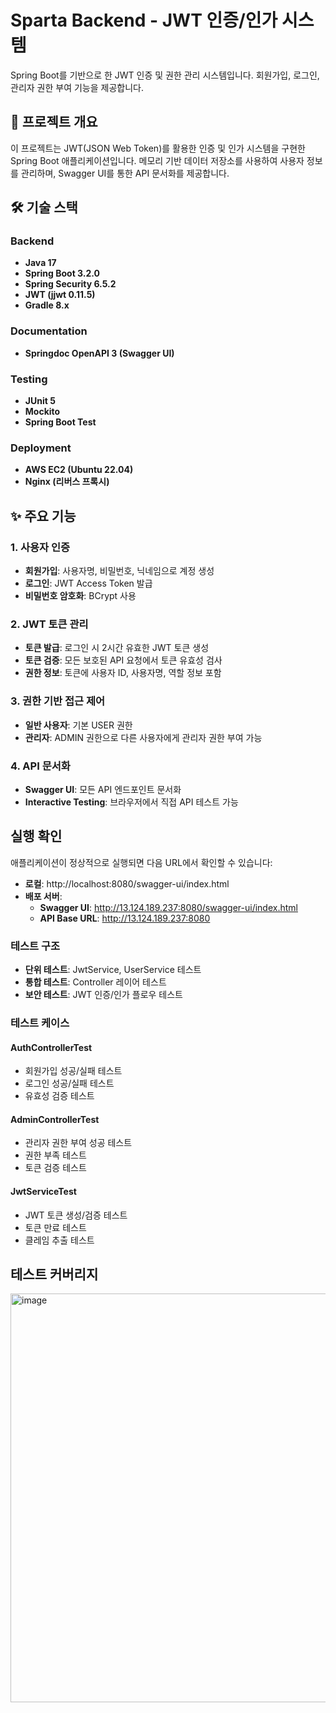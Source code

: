 # Sparta Backend - JWT 인증/인가 시스템

Spring Boot를 기반으로 한 JWT 인증 및 권한 관리 시스템입니다. 회원가입, 로그인, 관리자 권한 부여 기능을 제공합니다.


## 🎯 프로젝트 개요

이 프로젝트는 JWT(JSON Web Token)를 활용한 인증 및 인가 시스템을 구현한 Spring Boot 애플리케이션입니다.
메모리 기반 데이터 저장소를 사용하여 사용자 정보를 관리하며, Swagger UI를 통한 API 문서화를 제공합니다.

## 🛠 기술 스택

### Backend
- **Java 17**
- **Spring Boot 3.2.0**
- **Spring Security 6.5.2**
- **JWT (jjwt 0.11.5)**
- **Gradle 8.x**

### Documentation
- **Springdoc OpenAPI 3 (Swagger UI)**

### Testing
- **JUnit 5**
- **Mockito**
- **Spring Boot Test**

### Deployment
- **AWS EC2 (Ubuntu 22.04)**
- **Nginx (리버스 프록시)**

## ✨ 주요 기능

### 1. 사용자 인증
- **회원가입**: 사용자명, 비밀번호, 닉네임으로 계정 생성
- **로그인**: JWT Access Token 발급
- **비밀번호 암호화**: BCrypt 사용

### 2. JWT 토큰 관리
- **토큰 발급**: 로그인 시 2시간 유효한 JWT 토큰 생성
- **토큰 검증**: 모든 보호된 API 요청에서 토큰 유효성 검사
- **권한 정보**: 토큰에 사용자 ID, 사용자명, 역할 정보 포함

### 3. 권한 기반 접근 제어
- **일반 사용자**: 기본 USER 권한
- **관리자**: ADMIN 권한으로 다른 사용자에게 관리자 권한 부여 가능

### 4. API 문서화
- **Swagger UI**: 모든 API 엔드포인트 문서화
- **Interactive Testing**: 브라우저에서 직접 API 테스트 가능

## 실행 확인

애플리케이션이 정상적으로 실행되면 다음 URL에서 확인할 수 있습니다:

- **로컬**: http://localhost:8080/swagger-ui/index.html
- **배포 서버**:
    - **Swagger UI**: http://13.124.189.237:8080/swagger-ui/index.html
    - **API Base URL**: http://13.124.189.237:8080


### 테스트 구조

- **단위 테스트**: JwtService, UserService 테스트
- **통합 테스트**: Controller 레이어 테스트
- **보안 테스트**: JWT 인증/인가 플로우 테스트

### 테스트 케이스

#### AuthControllerTest
- 회원가입 성공/실패 테스트
- 로그인 성공/실패 테스트
- 유효성 검증 테스트

#### AdminControllerTest
- 관리자 권한 부여 성공 테스트
- 권한 부족 테스트
- 토큰 검증 테스트

#### JwtServiceTest
- JWT 토큰 생성/검증 테스트
- 토큰 만료 테스트
- 클레임 추출 테스트

## 테스트 커버리지

<img width="1452" height="654" alt="image" src="https://github.com/user-attachments/assets/800c9654-7b88-4cc0-a9da-7f21a5a14193" />

